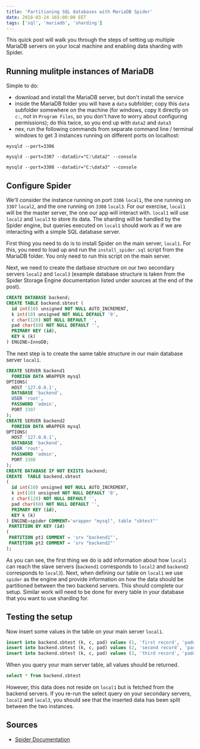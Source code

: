 ```yaml
---
title: 'Partitioning SQL databases with MariaDB Spider'
date: 2018-03-24 165:00:00 EET
tags: ['sql', 'mariadb', 'sharding']
---
```


This quick post will walk you through the steps of setting up multiple MariaDB servers on your local machine and enabling data sharding with Spider.

## Running mulitple instances of MariaDB

Simple to do:

- download and install the MariaDB server, but don't install the service
- inside the MariaDB folder you will have a `data` subfolder; copy this `data` subfolder somewhere on the machine (for windows, copy it directly on `c:`, not in `Program Files`, so you don't have to worry about configuring permissions); do this twice, so you end up with `data2` and `data3`
- nex, run the following commands from separate command line / terminal windows to get 3 instances running on different ports on localhost:

```
mysqld --port=3306
```

```
mysqld --port=3307 --datadir="C:\data2" --console
```

```
mysqld --port=3308 --datadir="C:\data3" --console
```

## Configure Spider

We'll consider the instance running on port `3306` `local1`, the one running on `3307` `local2`, and the one running on `3308` `local3`. For our exercise, `local1` will be the master server, the one our app will interact with. `local1` will use `local2` and `local3` to store its data. The sharding will be handled by the Spider engine, but queries executed on `local1` should work as if we are interacting with a simple SQL database server.

First thing you need to do is to install Spider on the main server, `local1`. For this, you need to load up and run the `install_spider.sql` script from the MariaDB folder. You only need to run this script on the main server.

Next, we need to create the datbase structure on our two secondary servers `local2` and `local3` (example database structure is taken from the Spider Storage Engine documentation listed under sources at the end of the post).

``` sql
CREATE DATABASE backend;
CREATE TABLE backend.sbtest (
  id int(10) unsigned NOT NULL AUTO_INCREMENT,
  k int(10) unsigned NOT NULL DEFAULT '0',
  c char(120) NOT NULL DEFAULT '',
  pad char(60) NOT NULL DEFAULT '',
  PRIMARY KEY (id),
  KEY k (k)
) ENGINE=InnoDB;
```

The next step is to create the same table structure in our main database server `local1`.

``` sql
CREATE SERVER backend1 
  FOREIGN DATA WRAPPER mysql 
OPTIONS( 
  HOST '127.0.0.1', 
  DATABASE 'backend',
  USER 'root',
  PASSWORD 'admin',
  PORT 3307
);
CREATE SERVER backend2 
  FOREIGN DATA WRAPPER mysql 
OPTIONS( 
  HOST '127.0.0.1', 
  DATABASE 'backend',
  USER 'root',
  PASSWORD 'admin',
  PORT 3308
);
CREATE DATABASE IF NOT EXISTS backend;
CREATE  TABLE backend.sbtest
(
  id int(10) unsigned NOT NULL AUTO_INCREMENT,
  k int(10) unsigned NOT NULL DEFAULT '0',
  c char(120) NOT NULL DEFAULT '',
  pad char(60) NOT NULL DEFAULT '',
  PRIMARY KEY (id),
  KEY k (k)
) ENGINE=spider COMMENT='wrapper "mysql", table "sbtest"'
 PARTITION BY KEY (id) 
(
 PARTITION pt1 COMMENT = 'srv "backend1"',
 PARTITION pt2 COMMENT = 'srv "backend2"' 
);
```

As you can see, the first thing we do is add information about how `local1` can reach the slave servers (`backend1` corresponds to `local2` and `backend2` corresponds to `local3`). Next, when defining our table on `local1` we use `spider` as the engine and provide information on how the data should be partitioned between the two backend servers. This should complete our setup. Similar work will need to be done for every table in your database that you want to use sharding for.

## Testing the setup

Now insert some values in the table on your main server `local1`.

``` sql
insert into backend.sbtest (k, c, pad) values (1, 'first record', 'padding1')
insert into backend.sbtest (k, c, pad) values (2, 'second record', 'padding2')
insert into backend.sbtest (k, c, pad) values (3, 'third record', 'padding3')
```

When you query your main server table, all values should be returned.

``` sql
select * from backend.sbtest
```

However, this data does not reside on `local1` but is fetched from the backend servers. If you re-run the select query on your secondary servers, `local2` and `local3`, you should see that the inserted data has been split between the two instances.

## Sources

- [Spider Documentation](https://mariadb.com/kb/en/library/spider/)